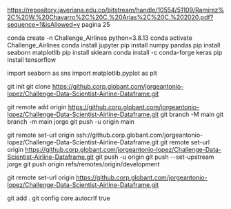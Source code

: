 https://repository.javeriana.edu.co/bitstream/handle/10554/51109/Ramirez%2C%20W.%20Chavarro%2C%20C.%20Arias%2C%20C.%202020.pdf?sequence=1&isAllowed=y
pagina 25

conda create -n Challenge_Airlines python=3.8.13
conda activate Challenge_Airlines
conda install jupyter
pip install numpy pandas
pip install seaborn matplotlib
pip install sklearn
conda install -c conda-forge keras
pip install tensorflow

import seaborn as sns
import matplotlib.pyplot as plt 

git init
git clone https://github.corp.globant.com/jorgeantonio-lopez/Challenge-Data-Scientist-Airline-Dataframe.git

git remote add origin https://github.corp.globant.com/jorgeantonio-lopez/Challenge-Data-Scientist-Airline-Dataframe.git
git branch -M main
git branch -m main jorge
git push -u origin main

git remote set-url origin ssh://github.corp.globant.com/jorgeantonio-lopez/Challenge-Data-Scientist-Airline-Dataframe.git
git remote set-url origin https://github.corp.globant.com/jorgeantonio-lopez/Challenge-Data-Scientist-Airline-Dataframe.git
git push -u origin
git push --set-upstream jorge 
git push origin refs/remotes/origin/development

git remote set-url origin https://github.corp.globant.com/jorgeantonio-lopez/Challenge-Data-Scientist-Airline-Dataframe.git

git add .
git config core.autocrlf true
